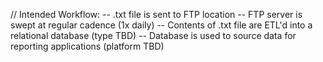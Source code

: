 



// Intended Workflow:
  -- .txt file is sent to FTP location 
  -- FTP server is swept at regular cadence (1x daily) 
  -- Contents of .txt file are ETL'd into a relational database (type TBD) 
  -- Database is used to source data for reporting applications (platform TBD)
